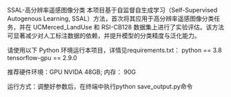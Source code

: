 SSAL-高分辨率遥感图像分类
本项目基于自监督自生成学习（Self-Supervised Autogenous Learning, SSAL）方法，首次将其应用于高分辨率遥感图像分类任务，并在 UCMerced_LandUse 和 RSI-CB128 数据集上进行了实验评估。该方法可显著减少对人工标注数据的依赖，并提升模型的分类精度与泛化能力。

请使用以下 Python 环境运行本项目，详情见requirements.txt：
python == 3.8
tensorflow-gpu == 2.9.0

推荐硬件环境：GPU NVIDA 48GB; 内存： 90G

运行方式：调整好参数后，在终端中执行python save_output.py命令




